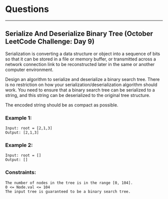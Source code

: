 # Questions

-----------------------
## Serialize And Deserialize Binary Tree (October LeetCode Challenge: Day 9)

Serialization is converting a data structure or object into a sequence of bits so that it can be stored in a file or memory buffer, or transmitted across a network connection link to be reconstructed later in the same or another computer environment. <br>

Design an algorithm to serialize and deserialize a binary search tree. There is no restriction on how your serialization/deserialization algorithm should work. You need to ensure that a binary search tree can be serialized to a string, and this string can be deserialized to the original tree structure. <br>

The encoded string should be as compact as possible. <br>

### Example 1:
```
Input: root = [2,1,3]
Output: [2,1,3]
```

### Example 2:
```
Input: root = []
Output: []
```

### Constraints:
```
The number of nodes in the tree is in the range [0, 104].
0 <= Node.val <= 104
The input tree is guaranteed to be a binary search tree.
```
